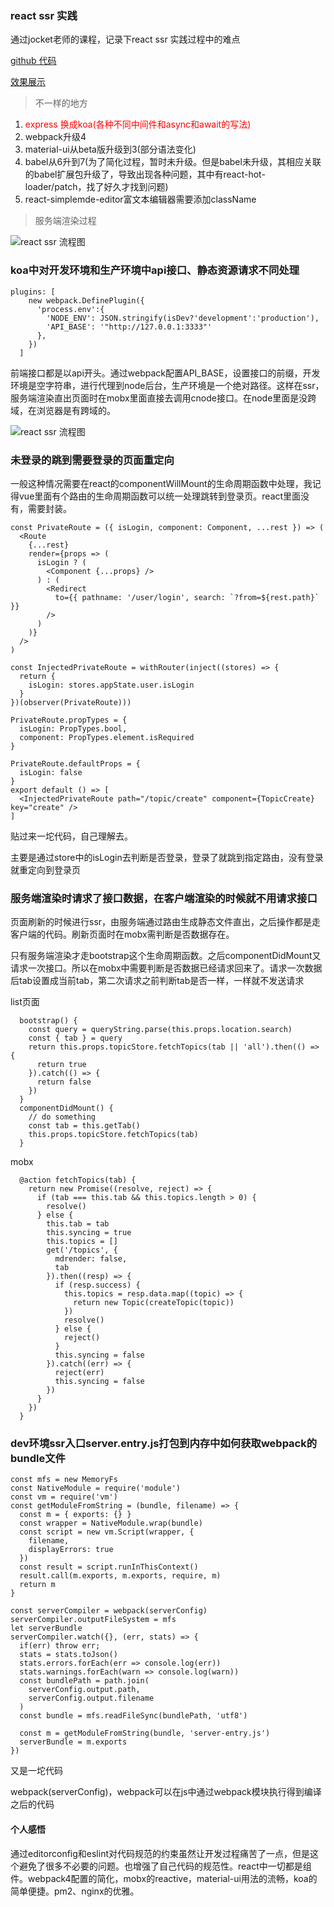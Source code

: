 ### react ssr 实践

通过jocket老师的课程，记录下react ssr 实践过程中的难点

[github 代码](https://github.com/fridaydream/react-cnode-ssr)

[效果展示](http://cpnode.daxierhao.com/)

> 不一样的地方

1. <font color=#f00> express 换成koa(各种不同中间件和async和await的写法)</font>
2. webpack升级4
3. material-ui从beta版升级到3(部分语法变化)
4. babel从6升到7(为了简化过程，暂时未升级。但是babel未升级，其相应关联的babel扩展包升级了，导致出现各种问题，其中有react-hot-loader/patch，找了好久才找到问题)
5. react-simplemde-editor富文本编辑器需要添加className


> 服务端渲染过程

![react ssr 流程图](https://raw.githubusercontent.com/fridaydream/blogpic/master/js/node/react-ssr/react-ssr.jpeg)


### koa中对开发环境和生产环境中api接口、静态资源请求不同处理

```
plugins: [
    new webpack.DefinePlugin({
      'process.env':{
        'NODE_ENV': JSON.stringify(isDev?'development':'production'),
        'API_BASE': '"http://127.0.0.1:3333"'
      },
    })
  ]
```
前端接口都是以api开头。通过webpack配置API_BASE，设置接口的前缀，开发环境是空字符串，进行代理到node后台，生产环境是一个绝对路径。这样在ssr，服务端渲染直出页面时在mobx里面直接去调用cnode接口。在node里面是没跨域，在浏览器是有跨域的。

![react ssr 流程图](https://raw.githubusercontent.com/fridaydream/blogpic/master/js/node/react-ssr/react-server.jpeg)



### 未登录的跳到需要登录的页面重定向

一般这种情况需要在react的componentWillMount的生命周期函数中处理，我记得vue里面有个路由的生命周期函数可以统一处理跳转到登录页。react里面没有，需要封装。

```
const PrivateRoute = ({ isLogin, component: Component, ...rest }) => (
  <Route
    {...rest}
    render={props => (
      isLogin ? (
        <Component {...props} />
      ) : (
        <Redirect
          to={{ pathname: '/user/login', search: `?from=${rest.path}` }}
        />
      )
    )}
  />
)

const InjectedPrivateRoute = withRouter(inject((stores) => {
  return {
    isLogin: stores.appState.user.isLogin
  }
})(observer(PrivateRoute)))

PrivateRoute.propTypes = {
  isLogin: PropTypes.bool,
  component: PropTypes.element.isRequired
}

PrivateRoute.defaultProps = {
  isLogin: false
}
export default () => [
  <InjectedPrivateRoute path="/topic/create" component={TopicCreate} key="create" />
]
```

贴过来一坨代码，自己理解去。

主要是通过store中的isLogin去判断是否登录，登录了就跳到指定路由，没有登录就重定向到登录页

### 服务端渲染时请求了接口数据，在客户端渲染的时候就不用请求接口

页面刷新的时候进行ssr，由服务端通过路由生成静态文件直出，之后操作都是走客户端的代码。刷新页面时在mobx需判断是否数据存在。

只有服务端渲染才走bootstrap这个生命周期函数。之后componentDidMount又请求一次接口。所以在mobx中需要判断是否数据已经请求回来了。请求一次数据后tab设置成当前tab，第二次请求之前判断tab是否一样，一样就不发送请求

list页面

```
  bootstrap() {
    const query = queryString.parse(this.props.location.search)
    const { tab } = query
    return this.props.topicStore.fetchTopics(tab || 'all').then(() => {
      return true
    }).catch(() => {
      return false
    })
  }
  componentDidMount() {
    // do something
    const tab = this.getTab()
    this.props.topicStore.fetchTopics(tab)
  }
```
mobx

```
  @action fetchTopics(tab) {
    return new Promise((resolve, reject) => {
      if (tab === this.tab && this.topics.length > 0) {
        resolve()
      } else {
        this.tab = tab
        this.syncing = true
        this.topics = []
        get('/topics', {
          mdrender: false,
          tab
        }).then((resp) => {
          if (resp.success) {
            this.topics = resp.data.map((topic) => {
              return new Topic(createTopic(topic))
            })
            resolve()
          } else {
            reject()
          }
          this.syncing = false
        }).catch((err) => {
          reject(err)
          this.syncing = false
        })
      }
    })
  }
```

### dev环境ssr入口server.entry.js打包到内存中如何获取webpack的bundle文件

```
const mfs = new MemoryFs
const NativeModule = require('module')
const vm = require('vm')
const getModuleFromString = (bundle, filename) => {
  const m = { exports: {} }
  const wrapper = NativeModule.wrap(bundle)
  const script = new vm.Script(wrapper, {
    filename,
    displayErrors: true
  })
  const result = script.runInThisContext()
  result.call(m.exports, m.exports, require, m)
  return m
}

const serverCompiler = webpack(serverConfig)
serverCompiler.outputFileSystem = mfs
let serverBundle
serverCompiler.watch({}, (err, stats) => {
  if(err) throw err;
  stats = stats.toJson()
  stats.errors.forEach(err => console.log(err))
  stats.warnings.forEach(warn => console.log(warn))
  const bundlePath = path.join(
    serverConfig.output.path,
    serverConfig.output.filename
  )
  const bundle = mfs.readFileSync(bundlePath, 'utf8')

  const m = getModuleFromString(bundle, 'server-entry.js')
  serverBundle = m.exports
})
```

又是一坨代码

webpack(serverConfig)，webpack可以在js中通过webpack模块执行得到编译之后的代码



#### 个人感悟

通过editorconfig和eslint对代码规范的约束虽然让开发过程痛苦了一点，但是这个避免了很多不必要的问题。也增强了自己代码的规范性。react中一切都是组件。webpack4配置的简化，mobx的reactive，material-ui用法的流畅，koa的简单便捷。pm2、nginx的优雅。

